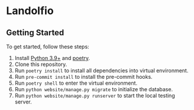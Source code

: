 # Landolfio

## Getting Started

To get started, follow these steps:

1. Install [Python 3.9+](https://www.python.org/) and
[poetry](https://python-poetry.org/docs/#installation).
2. Clone this repository.
3. Run `poetry install` to install all dependencies into virtual environment.
4. Run `pre-commit install` to install the pre-commit hooks.
5. Run `poetry shell` to enter the virtual environment.
6. Run `python website/manage.py migrate` to initialize the database.
7. Run `python website/manage.py runserver` to start the local testing server.
